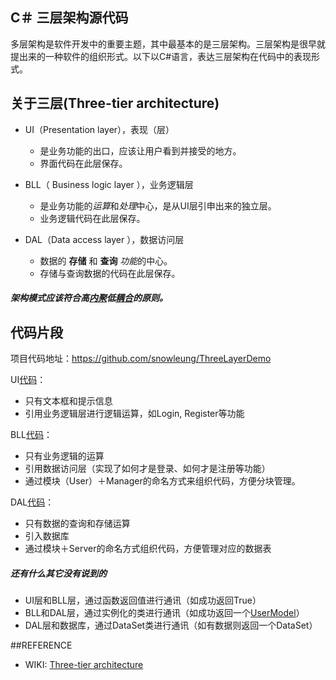 ## C＃ 三层架构源代码
多层架构是软件开发中的重要主题，其中最基本的是三层架构。三层架构是很早就提出来的一种软件的组织形式。以下以C#语言，表达三层架构在代码中的表现形式。

## 关于三层(Three-tier architecture)

* UI（Presentation layer），表现（层）
  * 是业务功能的出口，应该让用户看到并接受的地方。
  * 界面代码在此层保存。

* BLL（ Business logic layer ），业务逻辑层
  * 是业务功能的*运算*和*处理*中心，是从UI层引申出来的独立层。
  * 业务逻辑代码在此层保存。

* DAL（Data access layer ），数据访问层
  * 数据的 **存储** 和 **查询** *功能*的中心。
  * 存储与查询数据的代码在此层保存。

##### 架构模式应该符合高[内聚](https://zh.wikipedia.org/wiki/%E5%85%A7%E8%81%9A%E6%80%A7_(%E8%A8%88%E7%AE%97%E6%A9%9F%E7%A7%91%E5%AD%B8))低[耦合](https://zh.wikipedia.org/wiki/%E8%80%A6%E5%90%88%E6%80%A7_(%E8%A8%88%E7%AE%97%E6%A9%9F%E7%A7%91%E5%AD%B8))的原则。

## 代码片段

项目代码地址：https://github.com/snowleung/ThreeLayerDemo

UI[代码](https://github.com/snowleung/ThreeLayerDemo/blob/master/UI/Form1.cs)：

* 只有文本框和提示信息
* 引用业务逻辑层进行逻辑运算，如Login, Register等功能

BLL[代码](https://github.com/snowleung/ThreeLayerDemo/blob/master/BLL/UsersManager.cs)：

* 只有业务逻辑的运算
* 引用数据访问层（实现了如何才是登录、如何才是注册等功能）
* 通过模块（User）＋Manager的命名方式来组织代码，方便分块管理。

DAL[代码](https://github.com/snowleung/ThreeLayerDemo/blob/master/DAL/UsersServer.cs)：

* 只有数据的查询和存储运算
* 引入数据库
* 通过模块＋Server的命名方式组织代码，方便管理对应的数据表

##### 还有什么其它没有说到的

* UI层和BLL层，通过函数返回值进行通讯（如成功返回True）
* BLL和DAL层，通过实例化的类进行通讯（如成功返回一个[UserModel](https://github.com/snowleung/ThreeLayerDemo/blob/master/Model/Users.cs)）
* DAL层和数据库，通过DataSet类进行通讯（如有数据则返回一个DataSet）

##REFERENCE
* WIKI: [Three-tier architecture](https://en.wikipedia.org/wiki/Multitier_architecture#Three-tier_architecture)
